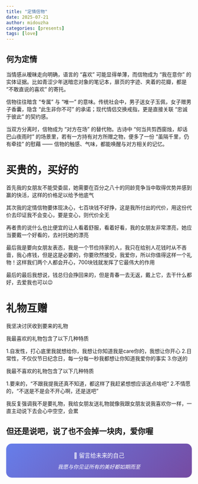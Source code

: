 ```yaml
---
title: "定情信物"
date: 2025-07-21
author: midouzha
categories: [presents]
tags: [love]
---
```

## 何为定情

当情感从暧昧走向明确，语言的 “喜欢” 可能显得单薄，而信物成为 “我在意你” 的实体证据。比如青涩少年送暗恋对象的笔记本，扉页的字迹、夹着的花瓣，都是 “不敢直说的喜欢” 的寄托。

信物往往暗含 “专属” 与 “唯一” 的意味。传统社会中，男子送女子玉佩，女子赠男子香囊，隐含 “此生非你不可” 的承诺；现代情侣交换戒指，更是直接关联 “忠诚于彼此” 的契约感。

当双方分离时，信物成为 “对方在场” 的替代物。古诗中 “何当共剪西窗烛，却话巴山夜雨时” 的场景里，若有一方持有对方所赠之物，便多了一份 “虽隔千里，仍有牵挂” 的慰藉 —— 信物的触感、气味，都能唤醒与对方相关的记忆。

# 买贵的，买好的

首先我的女朋友不能受委屈，她需要在百分之八十的同龄竞争当中取得优势并感到赢的快活，这样的价格足以给予他底气

其次我的定情信物要体现决心，七百块钱不好挣，这是我所付出的代价，用这份代价去印证我不会变心，要是变心，则代价全无

再者贵的说什么也比便宜的让人看着舒服，看着好看，我的女朋友非常漂亮，她应当要戴一个好看的，去衬托她的漂亮

最后我是要向女朋友表态，我是一个节俭持家的人，我只在给别人花钱时从不吝啬，我心疼钱，但是这是必要的，你要欣然接受，我爱你，所以你值得这样一个礼物！这样我们两个人都会开心，700块钱就发挥了它最伟大的作用

最后的最后我想说，钱总归会挣回来的，但是青春一去无返，戴上它，去干什么都好，去爱我也可以😉

# 礼物互赠

我坚决讨厌收到要来的礼物

我最喜欢的礼物包含了以下几种特质

1.自发性，打心底里我就想给你，我想让你知道我是care你的，我想让你开心
2.日常性，不仅仅节日纪念日，每一分每一秒我都想让你知道我爱你的事实
3.你送的

我最不喜欢的礼物包含了以下几种特质

1.要来的，“不跟我提我还真不知道，都这样了我赶紧想想应该送点啥吧”
2.不情愿的，“不送是不是会不开心啊，还是送吧”

我反复强调我不是要礼物，我给女朋友送礼物就像我跟女朋友说我喜欢你一样，一直主动说下去会心中空空，会累

但还是说吧，说了也不会掉一块肉，爱你喔
---

<div style="text-align: center; padding: 20px; background: linear-gradient(135deg, #667eea 0%, #764ba2 100%); border-radius: 15px; color: white; margin: 20px 0;">
  <p style="margin: 0; font-size: 1.1em;">💌 留言给未来的自己</p>
  <p style="margin: 10px 0 0 0; font-style: italic;">我愿与你见证所有的美好都如期而至</p>
</div>